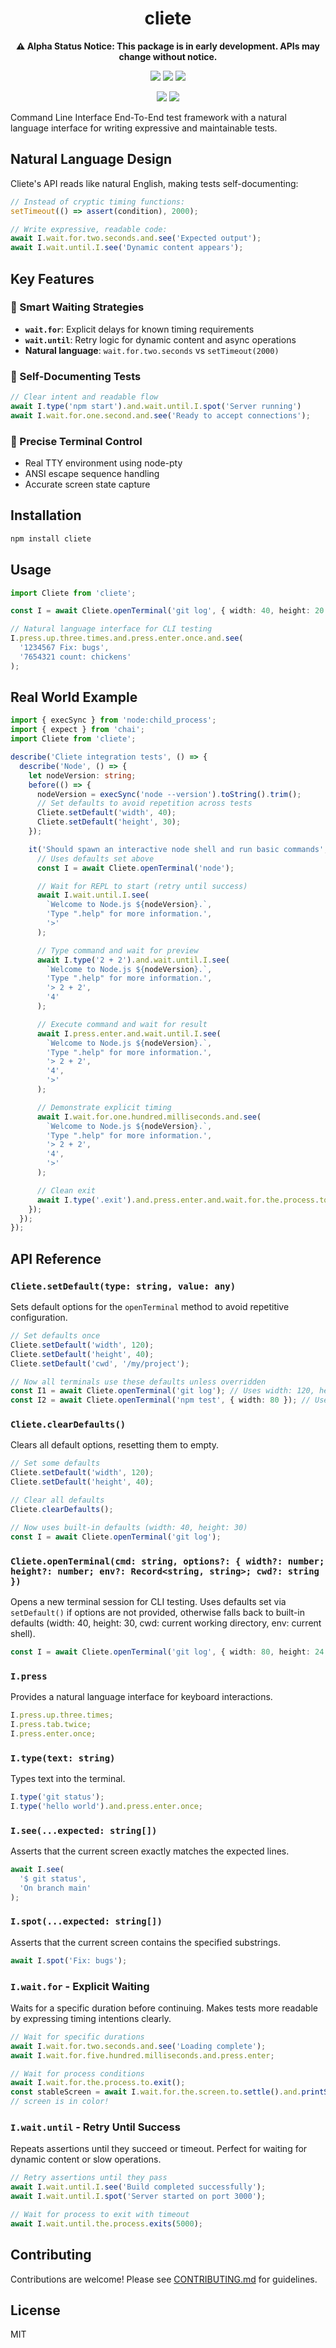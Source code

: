 <div align="center">
  <h1>cliete</h1>
  <p>
    <strong>⚠️ Alpha Status Notice: This package is in early development. APIs may change without notice.</strong>
  </p>
  <p>
    <a alt="NPM Version"><img src="https://img.shields.io/npm/v/cliete?style=social&logo=npm" /></a>
    <a alt="NPM Downloads"><img src="https://img.shields.io/npm/dw/cliete?style=social&logo=npm" /></a>
    <a alt="NPM Last Update"><img src="https://img.shields.io/npm/last-update/cliete?style=social&logo=npm" /></a>
  </p>
    <p>
    <a alt="Libraries.io dependency status for GitHub repo"><img src="https://img.shields.io/librariesio/github/wannabewayno/cliete?style=plastic" /></a>
    <a alt="GitHub Issues or Pull Requests"><img src="https://img.shields.io/github/issues/wannabewayno/cliete?style=plastic&logo=github" /></a>
  </p>
</div>

Command Line Interface End-To-End test framework with a natural language interface for writing expressive and maintainable tests.

## Natural Language Design

Cliete's API reads like natural English, making tests self-documenting:

```typescript
// Instead of cryptic timing functions:
setTimeout(() => assert(condition), 2000);

// Write expressive, readable code:
await I.wait.for.two.seconds.and.see('Expected output');
await I.wait.until.I.see('Dynamic content appears');
```

## Key Features

### 🔄 Smart Waiting Strategies
- **`wait.for`**: Explicit delays for known timing requirements
- **`wait.until`**: Retry logic for dynamic content and async operations
- **Natural language**: `wait.for.two.seconds` vs `setTimeout(2000)`

### 📝 Self-Documenting Tests
```typescript
// Clear intent and readable flow
await I.type('npm start').and.wait.until.I.spot('Server running')
await I.wait.for.one.second.and.see('Ready to accept connections');
```

### 🎯 Precise Terminal Control
- Real TTY environment using node-pty
- ANSI escape sequence handling
- Accurate screen state capture

## Installation

```bash
npm install cliete
```

## Usage
```typescript
import Cliete from 'cliete';

const I = await Cliete.openTerminal('git log', { width: 40, height: 20 });

// Natural language interface for CLI testing
I.press.up.three.times.and.press.enter.once.and.see(
  '1234567 Fix: bugs',
  '7654321 count: chickens'
);
```

## Real World Example

```typescript
import { execSync } from 'node:child_process';
import { expect } from 'chai';
import Cliete from 'cliete';

describe('Cliete integration tests', () => {
  describe('Node', () => {
    let nodeVersion: string;
    before(() => {
      nodeVersion = execSync('node --version').toString().trim();
      // Set defaults to avoid repetition across tests
      Cliete.setDefault('width', 40);
      Cliete.setDefault('height', 30);
    });

    it('Should spawn an interactive node shell and run basic commands', async () => {
      // Uses defaults set above
      const I = await Cliete.openTerminal('node');

      // Wait for REPL to start (retry until success)
      await I.wait.until.I.see(
        `Welcome to Node.js ${nodeVersion}.`,
        'Type ".help" for more information.',
        '>'
      );

      // Type command and wait for preview
      await I.type('2 + 2').and.wait.until.I.see(
        `Welcome to Node.js ${nodeVersion}.`,
        'Type ".help" for more information.',
        '> 2 + 2',
        '4'
      );

      // Execute command and wait for result
      await I.press.enter.and.wait.until.I.see(
        `Welcome to Node.js ${nodeVersion}.`,
        'Type ".help" for more information.',
        '> 2 + 2',
        '4',
        '>'
      );

      // Demonstrate explicit timing
      await I.wait.for.one.hundred.milliseconds.and.see(
        `Welcome to Node.js ${nodeVersion}.`,
        'Type ".help" for more information.',
        '> 2 + 2',
        '4',
        '>'
      );

      // Clean exit
      await I.type('.exit').and.press.enter.and.wait.for.the.process.to.exit();
    });
  });
});
```

## API Reference

### `Cliete.setDefault(type: string, value: any)`
Sets default options for the `openTerminal` method to avoid repetitive configuration.

```typescript
// Set defaults once
Cliete.setDefault('width', 120);
Cliete.setDefault('height', 40);
Cliete.setDefault('cwd', '/my/project');

// Now all terminals use these defaults unless overridden
const I1 = await Cliete.openTerminal('git log'); // Uses width: 120, height: 40, cwd: /my/project
const I2 = await Cliete.openTerminal('npm test', { width: 80 }); // Uses width: 80, height: 40, cwd: /my/project
```

### `Cliete.clearDefaults()`
Clears all default options, resetting them to empty.

```typescript
// Set some defaults
Cliete.setDefault('width', 120);
Cliete.setDefault('height', 40);

// Clear all defaults
Cliete.clearDefaults();

// Now uses built-in defaults (width: 40, height: 30)
const I = await Cliete.openTerminal('git log');
```

### `Cliete.openTerminal(cmd: string, options?: { width?: number; height?: number; env?: Record<string, string>; cwd?: string })`
Opens a new terminal session for CLI testing. Uses defaults set via `setDefault()` if options are not provided, otherwise falls back to built-in defaults (width: 40, height: 30, cwd: current working directory, env: current shell).

```typescript
const I = await Cliete.openTerminal('git log', { width: 80, height: 24 });
```

### `I.press`
Provides a natural language interface for keyboard interactions.

```typescript
I.press.up.three.times;
I.press.tab.twice;
I.press.enter.once;
```

### `I.type(text: string)`
Types text into the terminal.

```typescript
I.type('git status');
I.type('hello world').and.press.enter.once;
```

### `I.see(...expected: string[])`
Asserts that the current screen exactly matches the expected lines.

```typescript
await I.see(
  '$ git status',
  'On branch main'
);
```

### `I.spot(...expected: string[])`
Asserts that the current screen contains the specified substrings.

```typescript
await I.spot('Fix: bugs');
```

### `I.wait.for` - Explicit Waiting
Waits for a specific duration before continuing. Makes tests more readable by expressing timing intentions clearly.

```typescript
// Wait for specific durations
await I.wait.for.two.seconds.and.see('Loading complete');
await I.wait.for.five.hundred.milliseconds.and.press.enter;

// Wait for process conditions
await I.wait.for.the.process.to.exit();
const stableScreen = await I.wait.for.the.screen.to.settle().and.printScreen('color');
// screen is in color!
```

### `I.wait.until` - Retry Until Success
Repeats assertions until they succeed or timeout. Perfect for waiting for dynamic content or slow operations.

```typescript
// Retry assertions until they pass
await I.wait.until.I.see('Build completed successfully');
await I.wait.until.I.spot('Server started on port 3000');

// Wait for process to exit with timeout
await I.wait.until.the.process.exits(5000);
```

## Contributing

Contributions are welcome! Please see [CONTRIBUTING.md](CONTRIBUTING.md) for guidelines.

## License

MIT